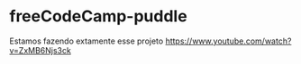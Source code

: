 # freeCodeCamp-puddle
Estamos fazendo extamente esse projeto https://www.youtube.com/watch?v=ZxMB6Njs3ck
